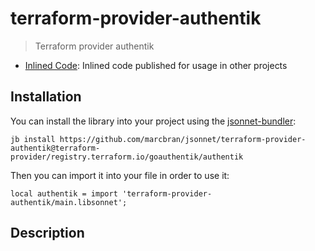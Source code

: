 # terraform-provider-authentik

> Terraform provider authentik

- [Inlined Code](https://github.com/marcbran/jsonnet/blob/terraform-provider/registry.terraform.io/goauthentik/authentik/terraform-provider-authentik/main.libsonnet): Inlined code published for usage in other projects

## Installation

You can install the library into your project using the [jsonnet-bundler](https://github.com/jsonnet-bundler/jsonnet-bundler):

```shell
jb install https://github.com/marcbran/jsonnet/terraform-provider-authentik@terraform-provider/registry.terraform.io/goauthentik/authentik
```

Then you can import it into your file in order to use it:

```jsonnet
local authentik = import 'terraform-provider-authentik/main.libsonnet';
```

## Description

